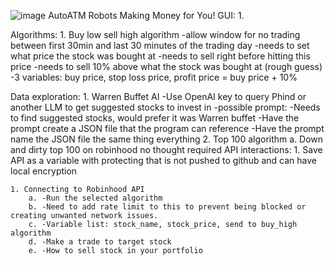 ![image](https://github.com/Dixon211/AutoATM/assets/131546168/e3b257e1-badd-4a5d-a21e-f2b3d7a58b20)
AutoATM
Robots Making Money for You!
GUI:
	1. 

Algorithms:
	1. Buy low sell high algorithm
		-allow window for no trading between first 30min and last 30 minutes of the trading day
		-needs to set what price the stock was bought at
		-needs to sell right before hitting this price
		-needs to sell 10% above what the stock was bought at (rough guess)
		-3 variables: buy price, stop loss price, profit price = buy price + 10%

Data exploration:
	1. Warren Buffet AI
		-Use OpenAI key to query Phind or another LLM to get suggested stocks to invest in
		-possible prompt:
			-Needs to find suggested stocks, would prefer it was Warren buffet
			-Have the prompt create a JSON file that the program can reference
			-Have the prompt name the JSON file the same thing everything
	2. Top 100 algorithm
		a. Down and dirty top 100 on robinhood no thought required
API interactions:
	1. Save API as a variable with protecting that is not pushed to github and can have local encryption

	1. Connecting to Robinhood API
		a. -Run the selected algorithm
		b. -Need to add rate limit to this to prevent being blocked or creating unwanted network issues.
		c. -Variable list: stock_name, stock_price, send to buy_high algorithm
		d. -Make a trade to target stock
		e. -How to sell stock in your portfolio
	
		
		
	

